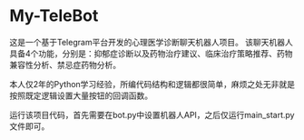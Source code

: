 # My-TeleBot
这是一个基于Telegram平台开发的心理医学诊断聊天机器人项目。
该聊天机器人具备4个功能，分别是：抑郁症诊断以及药物治疗建议、临床治疗策略推荐、药物兼容性分析、禁忌症药物分析。

本人仅2年的Python学习经验，所编代码结构和逻辑都很简单，麻烦之处无非就是按照既定逻辑设置大量按钮的回调函数。

运行该项目代码，首先需要在bot.py中设置机器人API，之后仅运行main_start.py文件即可。
